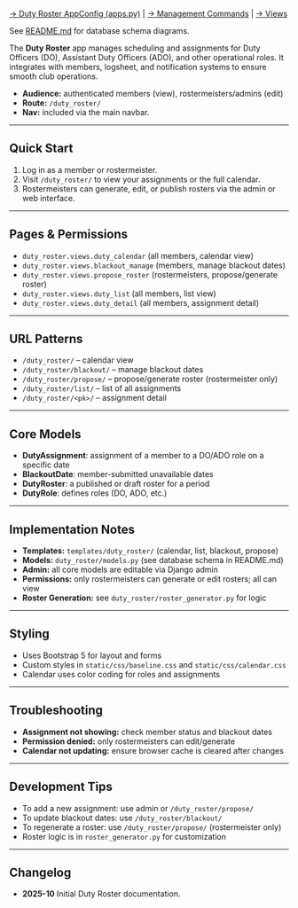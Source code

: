 

[→ Duty Roster AppConfig (apps.py)](apps.md) | [→ Management Commands](management.md) | [→ Views](views.md)

See [README.md](README.md) for database schema diagrams.

The **Duty Roster** app manages scheduling and assignments for Duty Officers (DO), Assistant Duty Officers (ADO), and other operational roles. It integrates with members, logsheet, and notification systems to ensure smooth club operations.

- **Audience:** authenticated members (view), rostermeisters/admins (edit)
- **Route:** `/duty_roster/`
- **Nav:** included via the main navbar.

---

## Quick Start

1. Log in as a member or rostermeister.
2. Visit `/duty_roster/` to view your assignments or the full calendar.
3. Rostermeisters can generate, edit, or publish rosters via the admin or web interface.

---

## Pages & Permissions

- `duty_roster.views.duty_calendar` (all members, calendar view)
- `duty_roster.views.blackout_manage` (members, manage blackout dates)
- `duty_roster.views.propose_roster` (rostermeisters, propose/generate roster)
- `duty_roster.views.duty_list` (all members, list view)
- `duty_roster.views.duty_detail` (all members, assignment detail)

---

## URL Patterns

- `/duty_roster/` – calendar view
- `/duty_roster/blackout/` – manage blackout dates
- `/duty_roster/propose/` – propose/generate roster (rostermeister only)
- `/duty_roster/list/` – list of all assignments
- `/duty_roster/<pk>/` – assignment detail

---

## Core Models

- **DutyAssignment**: assignment of a member to a DO/ADO role on a specific date
- **BlackoutDate**: member-submitted unavailable dates
- **DutyRoster**: a published or draft roster for a period
- **DutyRole**: defines roles (DO, ADO, etc.)

---

## Implementation Notes

- **Templates:** `templates/duty_roster/` (calendar, list, blackout, propose)
- **Models:** `duty_roster/models.py` (see database schema in README.md)
- **Admin:** all core models are editable via Django admin
- **Permissions:** only rostermeisters can generate or edit rosters; all can view
- **Roster Generation:** see `duty_roster/roster_generator.py` for logic

---

## Styling

- Uses Bootstrap 5 for layout and forms
- Custom styles in `static/css/baseline.css` and `static/css/calendar.css`
- Calendar uses color coding for roles and assignments

---

## Troubleshooting

- **Assignment not showing:** check member status and blackout dates
- **Permission denied:** only rostermeisters can edit/generate
- **Calendar not updating:** ensure browser cache is cleared after changes

---

## Development Tips

- To add a new assignment: use admin or `/duty_roster/propose/`
- To update blackout dates: use `/duty_roster/blackout/`
- To regenerate a roster: use `/duty_roster/propose/` (rostermeister only)
- Roster logic is in `roster_generator.py` for customization

---

## Changelog

- **2025-10** Initial Duty Roster documentation.
